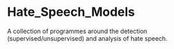 # Hate_Speech_Models
A collection of programmes around the detection (supervised/unsupervised) and analysis of hate speech.
